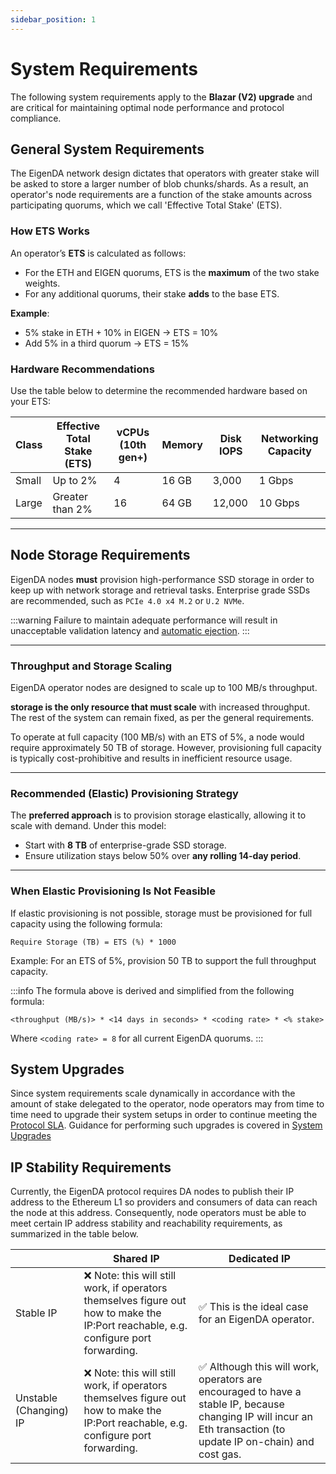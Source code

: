 ```yaml
---
sidebar_position: 1
---
```


# System Requirements

The following system requirements apply to the **Blazar (V2) upgrade** and are critical for maintaining optimal node performance and protocol compliance.

## General System Requirements

The EigenDA network design dictates that operators with greater stake will
be asked to store a larger number of blob chunks/shards. As a result, an operator's node requirements are a
function of the stake amounts across participating quorums, which we
call 'Effective Total Stake' (ETS). 

### How ETS Works

An operator’s **ETS** is calculated as follows:

- For the ETH and EIGEN quorums, ETS is the **maximum** of the two stake weights.
- For any additional quorums, their stake **adds** to the base ETS.

**Example**:
- 5% stake in ETH + 10% in EIGEN → ETS = 10%
- Add 5% in a third quorum → ETS = 15%

### Hardware Recommendations

Use the table below to determine the recommended hardware based on your ETS:

| Class | Effective Total Stake (ETS) | vCPUs (10th gen+) | Memory | Disk IOPS | Networking Capacity |
| ----- | --------------------------- | ----------------- | ------ | --------- | ------------------- |
| Small | Up to 2%                    | 4                 | 16 GB  | 3,000     | 1 Gbps              |
| Large | Greater than 2%             | 16                | 64 GB  | 12,000    | 10 Gbps             |

---

## Node Storage Requirements

EigenDA nodes **must** provision high-performance SSD storage in order to keep
up with network storage and retrieval tasks. Enterprise grade SSDs are recommended, such as `PCIe 4.0 x4 M.2` or `U.2 NVMe`.

:::warning
Failure to maintain adequate
performance will result in unacceptable validation latency and [automatic ejection](protocol-SLA/).
:::

---

### Throughput and Storage Scaling

EigenDA operator nodes are designed to scale up to 100 MB/s throughput. 

**storage is the only resource that must scale** with 
increased throughput. The rest of the system can remain fixed, as per the general requirements.

To operate at full capacity (100 MB/s) with an ETS of 5%, 
a node would require approximately 50 TB of storage. 
However, provisioning full capacity is typically cost-prohibitive and results in inefficient resource usage.

---

### Recommended (Elastic) Provisioning Strategy

The **preferred approach** is to provision storage elastically, allowing it to scale with demand. Under this model:
- Start with **8 TB** of enterprise-grade SSD storage.
- Ensure utilization stays below 50% over **any rolling 14-day period**.

---

### When Elastic Provisioning Is Not Feasible

If elastic provisioning is not possible, storage must be provisioned for full capacity using the following formula:
```
Require Storage (TB) = ETS (%) * 1000
```
Example: For an ETS of 5%, provision 50 TB to support the full throughput capacity. 


:::info
The formula above is derived and simplified from the following formula:

```
<throughput (MB/s)> * <14 days in seconds> * <coding rate> * <% stake>
```

Where `<coding rate> = 8` for all current EigenDA quorums.
:::

## System Upgrades

Since system requirements scale dynamically in accordance with the amount of stake delegated to the operator, node operators may from time to time need to upgrade their system setups in order to continue meeting the [Protocol SLA](protocol-SLA/). Guidance for performing such upgrades is covered in [System Upgrades](../upgrades/system-upgrades/)

## IP Stability Requirements

Currently, the EigenDA protocol requires DA nodes to publish their IP address to the Ethereum L1 so providers and consumers of data can reach the node at this address. Consequently, node operators must be able to meet certain IP address stability and reachability requirements, as summarized in the table below.

|                        | Shared IP                                                                                                                           | Dedicated IP                                                                                                                                                     |
| ---------------------- | ----------------------------------------------------------------------------------------------------------------------------------- | ---------------------------------------------------------------------------------------------------------------------------------------------------------------- |
| Stable IP              | ❌ Note: this will still work, if operators themselves figure out how to make the IP:Port reachable, e.g. configure port forwarding. | ✅ This is the ideal case for an EigenDA operator.                                                                                                                |
| Unstable (Changing) IP | ❌ Note: this will still work, if operators themselves figure out how to make the IP:Port reachable, e.g. configure port forwarding. | ✅ Although this will work, operators are encouraged to have a stable IP, because changing IP will incur an Eth transaction (to update IP on-chain) and cost gas. |
